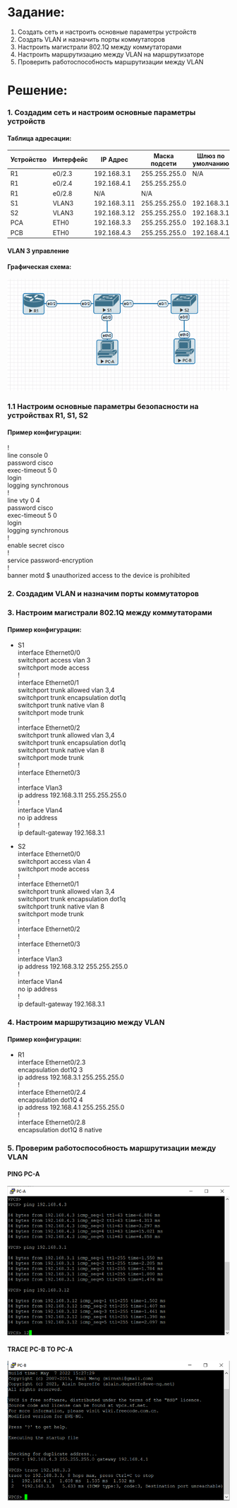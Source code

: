 # Задание:
1. Создать сеть и настроить основные параметры устройств
2. Создать VLAN и назначить порты коммутаторов
3. Настроить магистрали 802.1Q между коммутаторами
4. Настроить маршрутизацию между VLAN на маршрутизаторе
5. Проверить работоспособность маршрутизации между VLAN

# Решение:
### 1. Создадим сеть и настроим основные параметры устройств

#### Таблица адресации:

Устройство    | Интерфейс     | IP Адрес    | Маска подсети | Шлюз по умолчанию  
--------------| --------------| ------------| --------------| -----------
R1            | e0/2.3        |192.168.3.1  |255.255.255.0  | N/A
R1            | e0/2.4        |192.168.4.1  |255.255.255.0  | 
R1            | e0/2.8        |N/A          |N/A            |
S1            | VLAN3         |192.168.3.11 |255.255.255.0  |192.168.3.1
S2            | VLAN3         |192.168.3.12 |255.255.255.0  |192.168.3.1
PCA           | ETH0          |192.168.3.3  |255.255.255.0  |192.168.3.1
PCB           | ETH0          |192.168.4.3  |255.255.255.0  |192.168.4.1

#### VLAN 3 управление

#### Графическая схема:  
![alt-текст](https://github.com/stanlaz/otus_network_engineer/blob/main/Лабораторные%20работы/INTER-VLAN%20ROUTING/графическая%20схема.png)

### 1.1 Настроим основные параметры безопасности на устройствах R1, S1, S2   
#### Пример конфигурации:  
!  
line console 0  
password cisco  
exec-timeout 5 0  
login  
logging synchronous  
!  
line vty 0 4  
password cisco  
exec-timeout 5 0  
login  
logging synchronous  
!  
enable secret cisco  
!  
service password-encryption  
!  
banner motd $ unauthorized access to the device is prohibited  

### 2. Создадим VLAN и назначим порты коммутаторов
### 3. Настроим магистрали 802.1Q между коммутаторами  
#### Пример конфигурации:
* S1  
interface Ethernet0/0  
switchport access vlan 3  
switchport mode access  
!  
interface Ethernet0/1  
switchport trunk allowed vlan 3,4  
switchport trunk encapsulation dot1q  
switchport trunk native vlan 8  
switchport mode trunk  
!  
interface Ethernet0/2  
switchport trunk allowed vlan 3,4  
switchport trunk encapsulation dot1q  
switchport trunk native vlan 8  
switchport mode trunk    
!  
interface Ethernet0/3  
!  
interface Vlan3  
ip address 192.168.3.11 255.255.255.0  
!  
interface Vlan4  
no ip address  
!  
ip default-gateway 192.168.3.1  

* S2  
interface Ethernet0/0  
switchport access vlan 4  
switchport mode access  
!  
interface Ethernet0/1  
switchport trunk allowed vlan 3,4  
switchport trunk encapsulation dot1q  
switchport trunk native vlan 8  
switchport mode trunk  
!  
interface Ethernet0/2      
!  
interface Ethernet0/3  
!  
interface Vlan3  
ip address 192.168.3.12 255.255.255.0  
!  
interface Vlan4  
no ip address  
!  
ip default-gateway 192.168.3.1 

### 4. Настроим маршрутизацию между VLAN  

#### Пример конфигурации:  
* R1  
interface Ethernet0/2.3  
encapsulation dot1Q 3  
ip address 192.168.3.1 255.255.255.0  
!  
interface Ethernet0/2.4  
encapsulation dot1Q 4  
ip address 192.168.4.1 255.255.255.0  
!  
interface Ethernet0/2.8  
encapsulation dot1Q 8 native  

### 5. Проверим работоспособность маршрутизации между VLAN
#### PING PC-A
![alt-текст](https://github.com/stanlaz/otus_network_engineer/blob/main/Лабораторные%20работы/INTER-VLAN%20ROUTING/TEST%20PC-A.png)
#### TRACE PC-B TO PC-A
![alt-текст](https://github.com/stanlaz/otus_network_engineer/blob/main/Лабораторные%20работы/INTER-VLAN%20ROUTING/TRACE%20PC-B%20to%20PC-A.png)